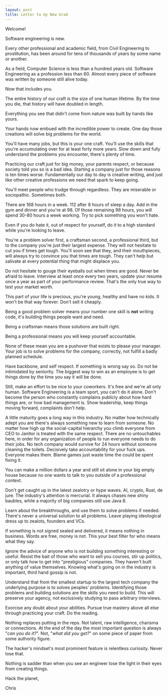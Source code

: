 ```yaml
---
layout: post
title: Letter to my New Grad
---
```

Welcome!

Software engineering is new.

Every other professional and academic field, from Civil Engineering to prostitution, has been around for tens of thousands of years by some name or another.

As a field, Computer Science is less than a hundred years old. Software Engineering as a profession less than 60. Almost every piece of software was written by someone still alive today.

Now that includes you.

The entire history of our craft is the size of one human lifetime. By the time you die, that history will have doubled in length.

Everything you see that didn't come from nature was built by hands like yours.

Your hands now embued with the incredible power to create. One day those creations will solve big problems for the world.

You'll have many jobs, but this is your one craft. You'll use the skills that you're accumulating over for at least forty more years. Slow down and fully understand the problems you encounter, there's plenty of time.

Practicing our craft just for big money, your parents respect, or because society told you so is a bad idea. Starting a company just for those reasons is ten times worse. Fundamentally our day to day is creative writing, and just like other creative professions we need that spark to keep going.

You'll meet people who trudge through regardless. They are miserable or sociopathic. Sometimes both.

There are 168 hours in a week. 112 after 8 hours of sleep a day. Add in the gym and dinner and you're at 98. Of those remaining 98 hours, you will spend 30-80 hours a week working. Try to pick something you won't hate.

Even if you do hate it, out of respect for yourself, do it to a high standard while you're looking to leave.

You're a problem solver first, a craftsman second, a professional third, but to the company you're just their largest expense. They will not hesitate to cut you if times get tough. You'll soon see that they, and their mouthpieces, will always try to convince you that times are tough. They can't help but salivate at every potential thing that might displace you.

Do not hesitate to gouge their eyeballs out when times are good. Never be afraid to leave. Interview at least once every two years, update your resume once a year as part of your performance review. That's the only true way to test your market worth.

This part of your life is precious, you're young, healthy and have no kids. It won't be that way forever. Don't sell it cheaply.

Being a good problem solver means your number one skill is **not** writing code, it's building things people want and need.

Being a craftsman means those solutions are built right.

Being a professional means you will keep yourself accountable.

None of these mean you are a pushover that exists to please your manager. Your job is to solve problems for the company, correctly, not fulfill a badly planned schedule.

Have backbone, and self respect. If something is wrong say so. Do not be intimidated by seniority. The biggest way to win as an employee is to get things done by the time you say it will be done.

Still, make an effort to be nice to your coworkers. It's free and we're all only human. Software Engineering is a team sport, you can't do it alone. Don't become the person who constantly complains publicly about how hard things are, or how bad management is. Show leadership, keep things moving forward, complaints don't help.

A little maturity goes a long way in this industry. No matter how technically adept you are there's always something new to learn from someone. No matter how high up the social-capital hierarchy you climb everyone from CEO to Janitor is treated with the same respect. There are no untouchables here, in order for any organization of people to run everyone needs to do their jobs. No tech company would survive for 24 hours without someone cleaning the toilets. Decisively take accountability for your fuck ups. Everyone makes them. Blame games just waste time the could be spent fixing it.

You can make a million dollars a year and still sit alone in your big empty house because no one wants to talk to you outside of a professional context.

Don't get caught up in the latest zealotry or hype waves. AI, crypto, Rust, de jure. The industry's attention is mercurial. It always chases new shiny baubles, while a majority of big companies still use Java 8.

Learn about the breakthroughs, and use them to solve problems if needed. There's never a universal solution to all problems. Leave playing ideological dress up to zealots, founders and VCs.

If something is not signed sealed and delivered, it means nothing in business. Words are free, money is not. This your best filter for who means what they say.

Ignore the advice of anyone who is not building something interesting or useful. Resist the bait of those who want to sell you courses, stir up politics, or only talk how to get into "prestigious" companies. They haven't built anything of value themselves. Knowing what's going on in the industry is important, third hand gossip is not.

Understand that from the smallest startup to the largest tech company the underlying purpose is to solves peoples' problems. Identifying those problems and building solutions are the skills you need to build. This will preserve your agency, not exclusively studying to pass arbitrary interviews.

Exorcise any doubt about your abilities. Pursue true mastery above all else through practicing your craft. Do the reading.

Nothing replaces putting in the reps. Not talent, raw intelligence, charisma or connections. At the end of the day the most important question is always "_can you do it?_". Not, "_what did you get?_" on some piece of paper from some authority figure.

The hacker's mindset's most prominent feature is relentless curiosity. Never lose that.

Nothing is sadder than when you see an engineer lose the light in their eyes from creating things.

Hack the planet,

Chris
